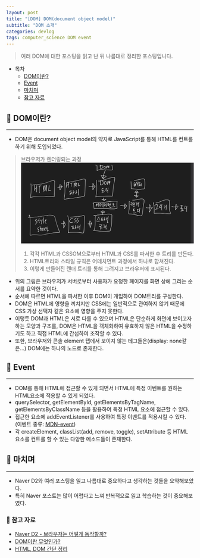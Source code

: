 ```yaml
---
layout: post
title: "[DOM] DOM(document object model)"
subtitle: "DOM 소개"
categories: devlog
tags: computer_science DOM event
---
```


> 여러 DOM에 대한 포스팅을 읽고 난 뒤 나름대로 정리한 포스팅입니다.

<!---more--->

- 목차
  - [DOM이란?](#-dom-이란)
  - [Event](#-event)
  - [마치며](#-마치며)
  - [참고 자료](#-참고-자료)

## 📌 DOM이란?

---

- DOM은 document object model의 약자로 JavaScript를 통해 HTML를 컨트롤하기 위해 도입되었다.

> 브라우저가 렌더링되는 과정
> <img src=/assets/img/c_s/dom-tree.png alt="img" width='700px' />
>
> 1. 각각 HTML과 CSSOM으로부터 HTML과 CSS를 파서한 후 트리를 만든다.
> 2. HTML트리와 스타일 규칙은 어테치먼트 과정에서 하나로 합쳐진다.
> 3. 이렇게 만들어진 랜더 트리를 통해 그려지고 브라우저에 표시된다.

- 위의 그림은 브라우저가 서버로부터 사용자가 요청한 페이지를 화면 상에 그리는 순서를 요약한 것이다.
- 순서에 따르면 HTML을 파서한 이후 DOM이 개입하여 DOM트리를 구성한다.
- DOM은 HTML에 영향을 끼치지만 CSS에는 일반적으로 관여하지 않기 때문에 CSS 가상 선택자 같은 요소에 영향을 주지 못한다.
- 이렇듯 DOM과 HTML은 서로 다를 수 있으며 HTML은 단순하게 화면에 보이고자 하는 모양과 구조를, DOM은 HTML을 객체화하여 유효하지 않은 HTML을 수정하기도 하고 직접 HTML에 간섭하여 조작할 수 있다.
- 또한, 브라우저와 콘솔 element 텝에서 보이지 않는 테그들은(display: none같은...) DOM에는 하나의 노드로 존재한다.

## 📌 Event

---

- DOM를 통해 HTML에 접근할 수 있게 되면서 HTML에 특정 이벤트를 원하는 HTML요소에 적용할 수 있게 되었다.
- querySelector, getElementById, getElementsByTagName, getElementsByClassName 등을 활용하여 특정 HTML 요소에 접근할 수 있다.
- 접근한 요소에 addEventListener를 사용하여 특정 이벤트를 적용시킬 수 있다. (이벤트 종류: [MDN-event](https://developer.mozilla.org/ko/docs/Web/Events))
- 각 createElement, classList(add, remove, toggle), setAttribute 등 HTML 요소를 컨트롤 할 수 있는 다양한 메소드들이 존재한다.

## 📌 마치며

---

- Naver D2와 여러 포스팅을 읽고 나름대로 중요하다고 생각하는 것들을 요약해보았다.
- 특히 Naver 포스트는 많이 어렵다고 느껴 반복적으로 읽고 학습하는 것이 중요해보였다.

### 🎈 참고 자료

- [Naver D2 - 브라우저는 어떻게 동작할까?](https://d2.naver.com/helloworld/59361)
- [DOM이란 무엇인가?](https://velog.io/@surim014/DOM%EC%9D%B4%EB%9E%80-%EB%AC%B4%EC%97%87%EC%9D%B8%EA%B0%80)
- [HTML, DOM 간단 정리](https://velog.io/@surim014/DOM%EC%9D%B4%EB%9E%80-%EB%AC%B4%EC%97%87%EC%9D%B8%EA%B0%80)
